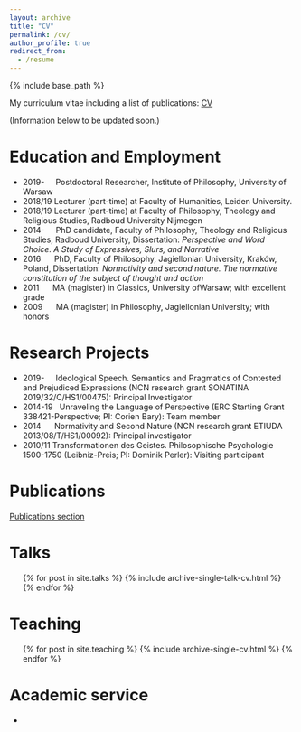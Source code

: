```yaml
---
layout: archive
title: "CV"
permalink: /cv/
author_profile: true
redirect_from:
  - /resume
---
```


{% include base_path %}

My curriculum vitae including a list of publications: [CV](/files/CV_Leopold_Hess.pdf)

(Information below to be updated soon.)

Education and Employment
======
* 2019-     Postdoctoral Researcher, Institute of Philosophy, University of Warsaw
* 2018/19 Lecturer (part-time) at Faculty of Humanities, Leiden University.
* 2018/19 Lecturer (part-time) at Faculty of Philosophy, Theology and Religious Studies, Radboud University Nijmegen
* 2014-     PhD candidate, Faculty of Philosophy, Theology and Religious Studies, Radboud University, Dissertation: *Perspective and Word Choice. A Study of Expressives, Slurs, and Narrative*
* 2016      PhD, Faculty of Philosophy, Jagiellonian University, Kraków, Poland, Dissertation: *Normativity and second nature. The normative constitution of the subject of thought and action*
* 2011      MA (magister) in Classics, University ofWarsaw; with excellent grade
* 2009      MA (magister) in Philosophy, Jagiellonian University; with honors

Research Projects
======
* 2019-     Ideological Speech. Semantics and Pragmatics of Contested and Prejudiced Expressions (NCN research grant SONATINA
2019/32/C/HS1/00475): Principal Investigator
* 2014-19   Unraveling the Language of Perspective (ERC Starting Grant 338421-Perspective; PI: Corien Bary): Team member
* 2014      Normativity and Second Nature (NCN research grant ETIUDA 2013/08/T/HS1/00092): Principal investigator
* 2010/11 Transformationen des Geistes. Philosophische Psychologie 1500-1750 (Leibniz-Preis; PI: Dominik Perler): Visiting participant
  
Publications
======
  [Publications section](https://leopoldhess.github.io/publications/)
  
  <!---
  <ul>{% for post in site.publications %}
    {% include archive-single-cv.html %}
  {% endfor %}</ul>
  --->
  
Talks
======
  <ul>{% for post in site.talks %}
    {% include archive-single-talk-cv.html %}
  {% endfor %}</ul>
  
Teaching
======
  <ul>{% for post in site.teaching %}
    {% include archive-single-cv.html %}
  {% endfor %}</ul>
  
Academic service
======
* 
